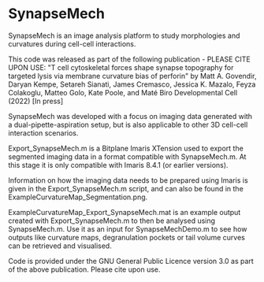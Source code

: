 # SynapseMech

SynapseMech is an image analysis platform to study morphologies and curvatures during cell-cell interactions.

This code was released as part of the following publication - PLEASE CITE UPON USE:
"T cell cytoskeletal forces shape synapse topography for targeted lysis via membrane curvature bias of perforin"
by Matt A. Govendir, Daryan Kempe, Setareh Sianati, James Cremasco, Jessica K. Mazalo, Feyza Colakoglu, Matteo Golo, Kate Poole, and Maté Biro
Developmental Cell (2022) [In press]

SynapseMech was developed with a focus on imaging data generated with a dual-pipette-aspiration setup, but is also applicable to
other 3D cell-cell interaction scenarios. 

Export_SynapseMech.m is a Bitplane Imaris XTension used to export the segmented imaging data in a format compatible with SynapseMech.m.
At this stage it is only compatible with Imaris 8.4.1 (or earlier versions). 

Information on how the imaging data needs to be prepared using Imaris is given in the Export_SynapseMech.m script, 
and can also be found in the ExampleCurvatureMap_Segmentation.png.

ExampleCurvatureMap_Export_SynapseMech.mat is an example output created with Export_SynapseMech.m to then be analysed using
SynapseMech.m. Use it as an input for SynapseMechDemo.m to see how outputs like curvature maps, degranulation pockets or tail volume curves 
can be retrieved and visualised.





Code is provided under the GNU General Public Licence version 3.0 as part of the above publication. Please cite upon use.
